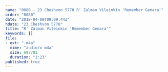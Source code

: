 ```yaml
---
name: "0080 - 23 Cheshvon 5778 R' Zalman Vileinkin 'Remember Gemara'"
order: "0080"
date: "2018-04-09T09:09:44Z"
hdate: "23 Cheshvon 5778"
title: "R' Zalman Vileinkin 'Remember Gemara'"
keywords: []
file:
- ext: ".m4a"
  mime: "audio/x-m4a"
  size: 697781
  duration: "1:23"
published: true
---
```



